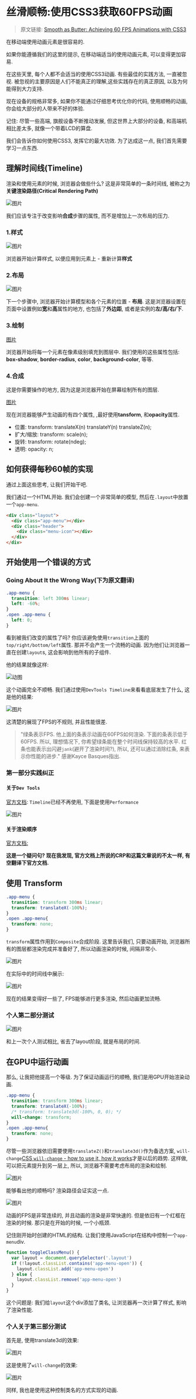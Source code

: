 # 丝滑顺畅:使用CSS3获取60FPS动画

> 原文链接: [Smooth as Butter: Achieving 60 FPS Animations with CSS3](https://medium.com/outsystems-experts/how-to-achieve-60-fps-animations-with-css3-db7b98610108)

  在移动端使用动画元素是很容易的.

  如果你能遵循我们的这里的提示, 在移动端适当的使用动画元素, 可以变得更加容易.

  在这些天里, 每个人都不会适当的使用CSS3动画. 有些最佳的实践方法, 一直被忽视. 被忽视的主要原因是人们不能真正的理解,这些实践存在的真正原因, 以及为何能得到大力支持.

  现在设备的规格非常多, 如果你不能通过仔细思考优化你的代码, 使用顺畅的动画, 你会给大部分的人带来不好的体验.

  记住: 尽管一些高端, 旗舰设备不断推动发展, 但这世界上大部分的设备, 和高端机相比差太多, 就像一个带着LCD的算盘.

  我们会告诉你如何使用CSS3, 发挥它的最大功效. 为了达成这一点, 我们首先需要学习一点东西.

## 理解时间线(Timeline)

  渲染和使用元素的时候, 浏览器会做些什么? 这是非常简单的一条时间线, 被称之为**关键渲染路径(Critical Rendering Path)**

  ![图片](https://cdn-images-1.medium.com/max/800/0*gMqY9IVJXuBbE8DF.)

  我们应该专注于改变影响**合成**步骤的属性, 而不是增加上一次布局的压力.

### 1.样式

  ![图片](https://cdn-images-1.medium.com/max/800/0*LDiyh_mOgH1n21wF.)

  浏览器开始计算样式, 以便应用到元素上 - 重新计算**样式**

### 2.布局

  ![图片](https://cdn-images-1.medium.com/max/800/0*X_6VTAJuRQCt1qXM.)

  下一个步骤中, 浏览器开始计算模型和各个元素的位置 - **布局**. 这是浏览器设置在页面中设置例如**宽**和**高**属性的地方, 也包括了**外边距**, 或者是实例的**左/高/右/下**.

### 3.绘制

  [图片](https://cdn-images-1.medium.com/max/800/0*wJKTvKHyYi13kPoI.)

  浏览器开始将每一个元素在像素级别填充到图层中. 我们使用的这些属性包括: **box-shadow**, **border-radius**, **color**, **background-color**, 等等.

### 4.合成

  这是你需要操作的地方, 因为这是浏览器开始在屏幕绘制所有的图层.

  [图片](https://cdn-images-1.medium.com/max/800/0*JHTvclhMvkYYEBEY.)

  现在浏览器能够产生动画的有四个属性, ,最好使用**tansform**, 和**opacity**属性.

* 位置: transform: translateX(n) translateY(n) translateZ(n);
* 扩大/缩放: transform: scale(n);
* 旋转: transform: rotate(ndeg);
* 透明: opacity: n;

## 如何获得每秒60帧的实现

  通过上面这些思考, 让我们开始干吧.

  我们通过一个HTML开始. 我们会创建一个非常简单的模型, 然后在`.layout`中放置一个`app-menu`.

  ```html
  <div class="layout">
    <div class="app-menu"></div>
    <div class="header">
      <div class="menu-icon"></div>
    </div>
  </div>
  ```

## 开始使用一个错误的方式

### Going About It the Wrong Way(下为原文翻译)

  ```css
  .app-menu {
    transition: left 300ms linear;
    left: -60%;
  }
  .open .app-menu {
    left: 0;
  }
  ```

  看到被我们改变的属性了吗? 你应该避免使用`transition`上面的`top/right/bottom/left`属性. 那并不会产生一个流畅的动画. 因为他们让浏览器一直在创建`layout`s, 这会影响到他所有的子组件.

  他的结果就像这样:

  ![动图](https://cdn-images-1.medium.com/max/800/0*ZWyuzfeBSbFbQjOy.)

  这个动画完全不顺畅. 我们通过使用`DevTools Timeline`来看看底层发生了什么, 这是他的结果:
  
  ![图片](https://cdn-images-1.medium.com/max/800/0*y6jExBTCikGX2hVC.)

  这清楚的展现了FPS的不规则, 并且性能很差.

  > "绿条表示FPS. 他上面的条表示动画在60FPS如何渲染. 下面的条表示低于60FPS. 所以, 理想情况下, 你希望绿条能在整个时间线保持较高的水平. 红条也能表示出闪避`jank`(避开了渲染时间?), 所以, 还可以通过消除红条, 来表示你性能的进步." 感谢Kayce Basques指出.

### 第一部分实践纠正

#### 关于`Dev Tools`

  [官方文档](https://developers.google.com/web/tools/chrome-devtools/evaluate-performance/timeline-tool?hl=en): `Timeline`已经不再使用, 下面是使用`Performance`

  ![图片](http://plkjlr20y.bkt.clouddn.com/fanyi03/01.jpeg)

#### 关于渲染顺序

  [官方文档:](https://developers.google.com/web/fundamentals/performance/critical-rendering-path/measure-crp?hl=zh-cn#devtools)

  **这是一个疑问句? 现在我发现, 官方文档上所说的CRP和这篇文章说的不太一样, 有空翻译下官方文档.**

## 使用 Transform

  ```css
  .app-menu {
    transition: transform 300ms linear;
    transform: translateX(-100%);
  }
  .open .app-menu{
    transform: none;
  }
  ```

  `transform`属性作用到`Composite`合成阶段. 这里告诉我们, 只要动画开始, 浏览器所有的图层都渲染完成并准备好了, 所以动画渲染的时候, 间隔非常小.

  ![图片](https://cdn-images-1.medium.com/max/800/0*D9YAp9EQwbKunIZ-.)

  在实际中的时间线中展示:

  ![图片](https://cdn-images-1.medium.com/max/800/0*qc1qxqFudZPYpIUE.)

  现在的结果变得好一些了, FPS能够进行更多渲染, 然后动画更加流畅.

### 个人第二部分测试

  ![图片](http://plkjlr20y.bkt.clouddn.com/fanyi03/02.jpeg)

  和上一次个人测试相比, 省去了layout阶段, 就是布局的时间.

## 在GPU中运行动画

  那么, 让我把他提高一个等级. 为了保证动画运行的顺畅, 我们是用GPU开始渲染动画.

  ```css
  .app-menu {
    transition: transform 300ms linear;
    transform: translateX(-100%);
    /* transform: translate3d(-100%, 0, 0); */
    will-change: transform;
  }
  .open .app-menu{
    transform: none;
  }
  ```

  尽管一些浏览器依旧需要使用`translateZ()`和`translate3d()`作为备选方案, `will-change`[CSS `will-change` - how to use it, how it works](https://stackoverflow.com/questions/26907265/css-will-change-how-to-use-it-how-it-works)才是以后的趋势. 这样做, 可以把元素提升到另一层上, 所以, 浏览器不需要考虑布局的渲染和绘制.

  ![图片](https://cdn-images-1.medium.com/max/800/0*ZeuG8kachde9iCnR.)

  能够看出他的顺畅吗? 渲染路径会证实这一点.

  ![图片](https://cdn-images-1.medium.com/max/800/0*ekofIUN-X7br1bIH.)

  动画的FPS是非常连续的, 并且动画的渲染是非常快速的. 但是依旧有一个红框在渲染的时候. 那只是在开始的时候, 一个小瓶颈.

  记住刚开始时创建的HTML的结构. 让我们使用JavaScript在结构中控制一个`app-menu`div.

  ```js
  function toggleClassMenu() {
    var layout = document.querySelector('.layout')
    if (!layout.classList.contains('app-menu-open')) {
      layout.classList.add('app-menu-open')
    } else {
      layout.classList.remove('app-menu-open')
    }
  }
  ```

  这个问题是: 我们给`layout`这个div添加了类名, 让浏览器再一次计算了样式, 影响了渲染性能.

### 个人关于第三部分测试

  首先是, 使用translate3d的效果:

  ![图片](http://plkjlr20y.bkt.clouddn.com/03-1.jpeg)

  这是使用了`will-change`的效果:

  ![图片](http://plkjlr20y.bkt.clouddn.com/03-2.jpeg)

  同样, 我也是使用这种控制类名的方式实现的动画.